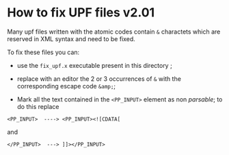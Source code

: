 # How to fix UPF files v2.01

Many upf files written with the atomic codes contain
 `&` charactets  which are reserved in XML syntax and need to be fixed.

To fix these files you can:
 * use the `fix_upf.x` executable present in this directory ;

 *   replace with an editor the 2 or 3 occurrences of `&` with
 the corresponding escape code `&amp;`;

 * Mark  all the text contained in the  `<PP_INPUT>`  element
 as non _parsable_;  to do this replace
 ```
 <PP_INPUT>  ----> <PP_INPUT><![CDATA[
 ```

 and
 ```
 </PP_INPUT>  ---> ]]></PP_INPUT>
 ```
